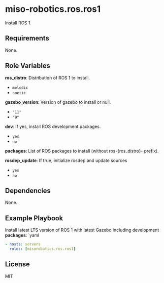 # miso-robotics.ros.ros1

Install ROS 1.

## Requirements

None.

## Role Variables

**ros_distro**: Distribution of ROS 1 to install.

- `melodic`
- `noetic`

**gazebo_version**: Version of gazebo to install or null.

- `"11"`
- `"9"`

**dev**: If yes, install ROS development packages.

- `yes`
- `no`

**packages**: List of ROS packages to install (without ros-{ros_distro}- prefix).

**rosdep_update**: If true, initialize rosdep and update sources

- `yes`
- `no`

## Dependencies

None.

## Example Playbook

Install latest LTS version of ROS 1 with latest Gazebo including development **packages**: `yaml

```yaml
- hosts: servers
  roles: [misorobotics.ros.ros1]
```

## License

MIT
